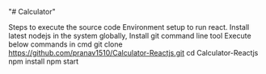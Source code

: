 "# Calculator" 

Steps to execute the source code
Environment setup to run react.
Install latest nodejs in the system globally,
Install git command line tool
Execute below commands in cmd
git clone https://github.com/pranav1510/Calculator-Reactjs.git
cd Calculator-Reactjs
npm install
npm start
